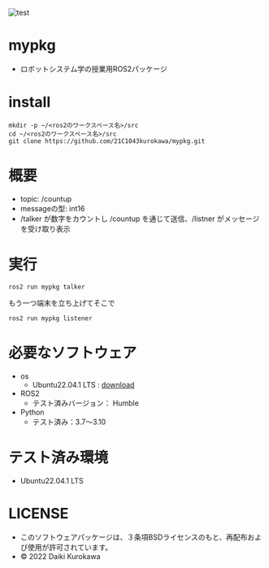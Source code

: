 ![test](https://github.com/21C1043kurokawa/robosys2022/actions/workflows/test.yml/badge.svg)
# mypkg
* ロボットシステム学の授業用ROS2パッケージ
# install
```
mkdir -p ~/<ros2のワークスペース名>/src
cd ~/<ros2のワークスペース名>/src
git clone https://github.com/21C1043kurokawa/mypkg.git
```
# 概要 
 * topic: /countup
 * messageの型: int16
 * /talker が数字をカウントし /countup を通じて送信、/listner がメッセージを受け取り表示
# 実行
```
ros2 run mypkg talker
```
もう一つ端末を立ち上げてそこで
```
ros2 run mypkg listener
```
# 必要なソフトウェア
 * os
     * Ubuntu22.04.1 LTS : [download](https://jp.ubuntu.com/download)
 * ROS2
     * テスト済みバージョン： Humble
 * Python
     * テスト済み：3.7～3.10
# テスト済み環境
 * Ubuntu22.04.1 LTS
# LICENSE
 * このソフトウェアパッケージは、３条項BSDライセンスのもと、再配布および使用が許可されています。
 * © 2022 Daiki Kurokawa

